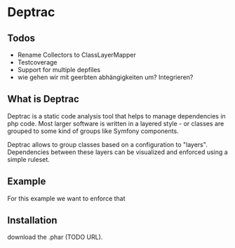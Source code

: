 # Deptrac

## Todos
- Rename Collectors to ClassLayerMapper
- Testcoverage
- Support for multiple depfiles
- wie gehen wir mit geerbten abhängigkeiten um? Integrieren?

## What is Deptrac
Deptrac is a static code analysis tool that helps to manage dependencies in php code.
Most larger software is written in a layered style - or classes are grouped to some kind of groups like Symfony components.

Deptrac allows to group classes based on a configuration to "layers".
Dependencies between these layers can be visualized and enforced using a simple ruleset.

## Example

For this example we want to enforce that

## Installation

download the .phar (TODO URL).